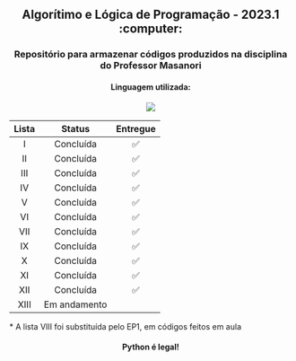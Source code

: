 <h2 style="text-align: center;"> Algorítimo e Lógica de Programação - 2023.1 :computer:</h2>
<h3 style="text-align: center;"> Repositório para armazenar códigos produzidos na disciplina do Professor Masanori</h3>
<h4 style="text-align: center;"> Linguagem utilizada: </h4>
<p style="text-align: center;"> <img src="https://img.shields.io/badge/Python-3776AB?style=for-the-badge&logo=python&logoColor=white"></img> </p>

Lista | Status | Entregue
|:---:|:-------:|:-------:|
I | Concluída | :white_check_mark: |
II | Concluída | :white_check_mark: |
III | Concluída | :white_check_mark: |
IV | Concluída | :white_check_mark: |
V | Concluída | :white_check_mark: |
VI | Concluída | :white_check_mark: |
VII | Concluída | :white_check_mark: |
IX | Concluída | :white_check_mark: |
X | Concluída | :white_check_mark: |
XI | Concluída | :white_check_mark: |
XII | Concluída | :white_check_mark: |
XIII | Em andamento |

<p> * A lista VIII foi substituída pelo EP1, em códigos feitos em aula </p>
<h4 style="text-align: center;" > Python é legal! </h4>
